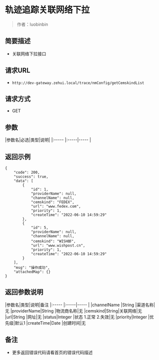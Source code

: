 # 轨迹追踪关联网络下拉

> 作者：luobinbin

## 简要描述

- 关联网络下拉接口

## 请求URL
- `http://dev-gateway.zehui.local/trace/nmConfig/getCemskindList`
  
## 请求方式
- GET

## 参数

|参数名|必选|类型|说明|
|:-----  |:-----|-----                  |

## 返回示例 

``` 
{
    "code": 200,
    "success": true,
    "data": [
        {
            "id": 1,
            "providerName": null,
            "channelName": null,
            "cemskind": "FEDEX",
            "url": "www.fedex.com",
            "priority": 1,
            "createTime": "2022-06-10 14:59:29"
        },
        {
            "id": 5,
            "providerName": null,
            "channelName": null,
            "cemskind": "WISH邮",
            "url": "www.wishpost.cn",
            "priority": 1,
            "createTime": "2022-06-10 14:59:29"
        }
    ],
    "msg": "操作成功",
    "attachedMap": {}
}
```

## 返回参数说明

|参数名|类型|说明|备注
|:-----  |:-----|-----                  |
|channelName |String   |渠道名称|无
|providerName|String   |物流商名称|无
|cemskind|String|关联网络|无
|url|String   |网址|无
|status|Integer   |状态 1.正常 2.失效|无
|priority|Integer   |优先级|默认1
|createTime|Date   |创建时间|无


## 备注 

- 更多返回错误代码请看首页的错误代码描述